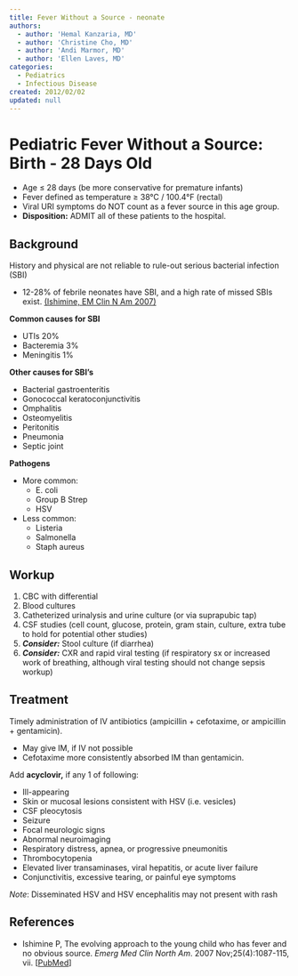 ```yaml
---
title: Fever Without a Source - neonate
authors:
  - author: 'Hemal Kanzaria, MD'
  - author: 'Christine Cho, MD'
  - author: 'Andi Marmor, MD'
  - author: 'Ellen Laves, MD'
categories:
  - Pediatrics
  - Infectious Disease
created: 2012/02/02
updated: null
---
```


# Pediatric Fever Without a Source: Birth - 28 Days Old

- Age &le; 28 days (be more conservative for premature infants)
- Fever defined as temperature &ge; 38°C / 100.4°F (rectal)
- Viral URI symptoms do NOT count as a fever source in this age group.
- **Disposition:** ADMIT all of these patients to the hospital.

## Background

History and physical are not reliable to rule-out serious bacterial infection (SBI)

- 12-28% of febrile neonates have SBI, and a high rate of missed SBIs exist. [(Ishimine, EM Clin N Am 2007)](https://www.ncbi.nlm.nih.gov/pubmed/17950137)

**Common causes for SBI** 

- UTIs 20%
- Bacteremia 3%
- Meningitis 1%

**Other causes for SBI’s**

- Bacterial gastroenteritis
- Gonococcal keratoconjunctivitis
- Omphalitis
- Osteomyelitis
- Peritonitis
- Pneumonia
- Septic joint 

**Pathogens**

- More common: 
  - E. coli
  - Group B Strep
  - HSV 
- Less common:
  - Listeria
  - Salmonella
  - Staph aureus

## Workup

1. CBC with differential
2. Blood cultures
3. Catheterized urinalysis and urine culture (or via suprapubic tap)
4. CSF studies (cell count, glucose, protein, gram stain, culture, extra tube to hold for potential other studies)
5. **_Consider:_** Stool culture (if diarrhea)
6. **_Consider:_** CXR and rapid viral testing (if respiratory sx or increased work of breathing, although viral testing should not change sepsis workup)

## Treatment

Timely administration of IV antibiotics (<span class="drug">ampicillin</span> + <span class="drug">cefotaxime</span>, or <span class="drug">ampicillin</span> + <span class="drug">gentamicin</span>). 
- May give IM, if IV not possible
- <span class="drug">Cefotaxime</span> more consistently absorbed IM than <span class="drug">gentamicin</span>.

Add **<span class="drug">acyclovir</span>,** if any 1 of following:

- Ill-appearing
- Skin or mucosal lesions consistent with HSV (i.e. vesicles)
- CSF pleocytosis
- Seizure
- Focal neurologic signs
- Abnormal neuroimaging
- Respiratory distress, apnea, or progressive pneumonitis
- Thrombocytopenia
- Elevated liver transaminases, viral hepatitis, or acute liver failure
- Conjunctivitis, excessive tearing, or painful eye symptoms

_Note_: Disseminated HSV and HSV encephalitis may not present with rash

## References

- Ishimine P, The evolving approach to the young child who has fever and no obvious source. _Emerg Med Clin North Am_. 2007 Nov;25(4):1087-115, vii. [[PubMed](http://www.ncbi.nlm.nih.gov/pubmed/17950137)]
